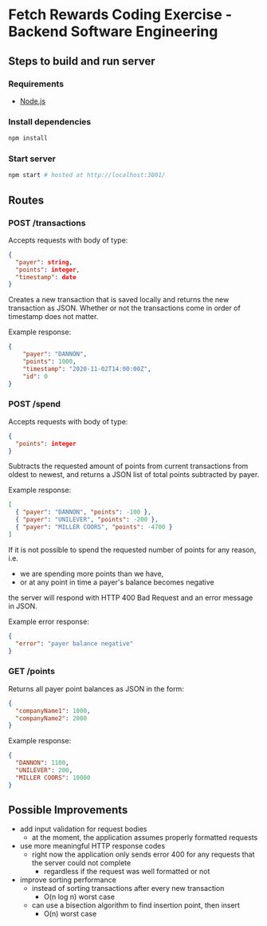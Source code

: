 # Fetch Rewards Coding Exercise - Backend Software Engineering

## Steps to build and run server

### Requirements
- [Node.js](https://nodejs.org/)

### Install dependencies
```bash
npm install
```

### Start server
```bash
npm start # hosted at http://localhost:3001/
```

## Routes

### POST /transactions

Accepts requests with body of type:

```json
{
  "payer": string,
  "points": integer,
  "timestamp": date
}
```

Creates a new transaction that is saved locally and returns the new transaction as JSON. Whether or not the transactions come in order of timestamp does not matter.

Example response:
```json
{
    "payer": "DANNON",
    "points": 1000,
    "timestamp": "2020-11-02T14:00:00Z",
    "id": 0
}
```

### POST /spend

Accepts requests with body of type:

```json
{
  "points": integer
}
```

Subtracts the requested amount of points from current transactions from oldest to newest, and returns a JSON list of total points subtracted by payer.

Example response:
```json
[
  { "payer": "DANNON", "points": -100 },
  { "payer": "UNILEVER", "points": -200 },
  { "payer": "MILLER COORS", "points": -4700 }
]
```

If it is not possible to spend the requested number of points for any reason, i.e.

- we are spending more points than we have,
- or at any point in time a payer's balance becomes negative

the server will respond with HTTP 400 Bad Request and an error message in JSON.

Example error response:
```json
{
  "error": "payer balance negative"
}
```

### GET /points

Returns all payer point balances as JSON in the form:

```json
{
  "companyName1": 1000,
  "companyName2": 2000
}
```

Example response:
```json
{
  "DANNON": 1100,
  "UNILEVER": 200,
  "MILLER COORS": 10000
}
```

## Possible Improvements
- add input validation for request bodies
  - at the moment, the application assumes properly formatted requests
- use more meaningful HTTP response codes
  - right now the application only sends error 400 for any requests that the server could not complete
    - regardless if the request was well formatted or not
- improve sorting performance
  - instead of sorting transactions after every new transaction
    - O(n log n) worst case
  - can use a bisection algorithm to find insertion point, then insert
    - O(n) worst case

